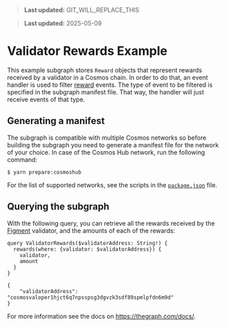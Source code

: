 > **Last updated:** GIT_WILL_REPLACE_THIS

> **Last updated:** 2025-05-09

# Validator Rewards Example

This example subgraph stores `Reward` objects that represent rewards received by a validator in a Cosmos chain. In order to do that, an event handler is used to filter [reward](https://github.com/cosmos/cosmos-sdk/blob/13378bd2cfb9695da6477494e449b0a3bca9bc94/x/distribution/spec/06_events.md) events. The type of event to be filtered is specified in the subgraph manifest file. That way, the handler will just receive events of that type.

## Generating a manifest

The subgraph is compatible with multiple Cosmos networks so before building the subgraph you need to generate a manifest file for the network of your choice. In case of the Cosmos Hub network, run the following command:

```shell
$ yarn prepare:cosmoshub
```

For the list of supported networks, see the scripts in the [`package.json`](package.json) file.

## Querying the subgraph

With the following query, you can retrieve all the rewards received by the [Figment](https://atomscan.com/validators/cosmosvaloper1hjct6q7npsspsg3dgvzk3sdf89spmlpfdn6m9d) validator, and the amounts of each of the rewards:

```
query ValidatorRewards($validatorAddress: String!) {
  rewards(where: {validator: $validatorAddress}) {
    validator,
    amount
  }
}
```
```
{
    "validatorAddress": "cosmosvaloper1hjct6q7npsspsg3dgvzk3sdf89spmlpfdn6m9d"
}
```

For more information see the docs on https://thegraph.com/docs/.
